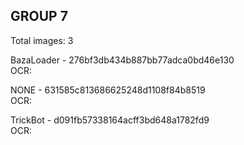 ## GROUP 7
Total images: 3  

BazaLoader - 276bf3db434b887bb77adca0bd46e130  
OCR:   

NONE - 631585c813686625248d1108f84b8519  
OCR:   

TrickBot - d091fb57338164acff3bd648a1782fd9  
OCR:   

